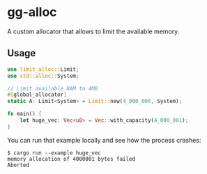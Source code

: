 # gg-alloc

A custom allocator that allows to limit the available memory.

## Usage

```rust
use limit_alloc::Limit;
use std::alloc::System;

// Limit available RAM to 4MB
#[global_allocator]
static A: Limit<System> = Limit::new(4_000_000, System);

fn main() {
    let huge_vec: Vec<u8> = Vec::with_capacity(4_000_001);
}
```

You can run that example locally and see how the process crashes:

```
$ cargo run --example huge_vec
memory allocation of 4000001 bytes failed
Aborted
```

